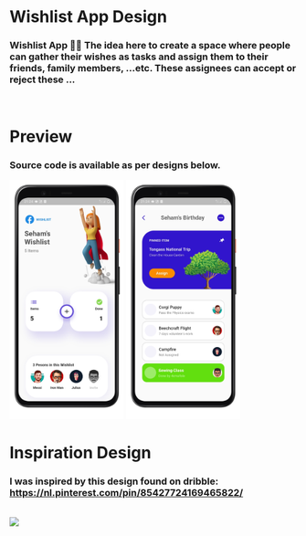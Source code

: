 # Wishlist App Design
### Wishlist App 🌠🎇 The idea here to create a space where people can gather their wishes as tasks and assign them to their friends, family members, ...etc. These assignees can accept or reject these ...

</br>

# Preview
### Source code is available as per designs below.
<img src="./assets/preview/home.png" width = "200" alt="Home">
<img src="./assets/preview/main.png" width = "200" alt="Main">

# Inspiration Design
### I was inspired by this design found on dribble: https://nl.pinterest.com/pin/85427724169465822/
<br>
<img src="https://i.pinimg.com/564x/ef/aa/77/efaa772f484414ca025dc59ded13261d.jpg">
